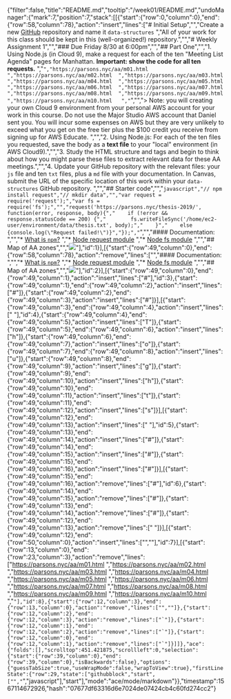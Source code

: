{"filter":false,"title":"README.md","tooltip":"/week01/README.md","undoManager":{"mark":7,"position":7,"stack":[[{"start":{"row":0,"column":0},"end":{"row":58,"column":78},"action":"insert","lines":["# Initial Setup","","Create a new [GitHub](https://github.com/) repository and name it `data-structures`  ","All of your work for this class should be kept in this (well-organized!) repository.","","# Weekly Assignment 1","","### Due Friday 8/30 at 6:00pm","","## Part One","","1. Using Node.js (in Cloud 9), make a request for each of the ten \"Meeting List Agenda\" pages for Manhattan. **Important: show the code for all ten requests.**    ","```","https://parsons.nyc/aa/m01.html  ","https://parsons.nyc/aa/m02.html  ","https://parsons.nyc/aa/m03.html  ","https://parsons.nyc/aa/m04.html  ","https://parsons.nyc/aa/m05.html  ","https://parsons.nyc/aa/m06.html  ","https://parsons.nyc/aa/m07.html  ","https://parsons.nyc/aa/m08.html  ","https://parsons.nyc/aa/m09.html  ","https://parsons.nyc/aa/m10.html   ","```","","> Note: you will creating your own Cloud 9 environment from your personal AWS account for your work in this course. Do not use the Major Studio AWS account that Daniel sent you. You will incur some expenses on AWS but they are very unlikely to exceed what you get on the free tier plus the $100 credit you receive from signing up for AWS Educate. ","","2. Using Node.js: For each of the ten files you requested, save the body as a **text file** to your \"local\" environment (in AWS Cloud9).","","3. Study the HTML structure and tags and begin to think about how you might parse these files to extract relevant data for these AA meetings.","","4. Update your GitHub repository with the relevant files: your `js` file and ten `txt` files, plus a `md` file with your documentation. In Canvas, submit the URL of the specific location of this work within your `data-structures` GitHub repository. ","","## Starter code","","```javascript","// npm install request","// mkdir data","","var request = require('request');","var fs = require('fs');","","request('https://parsons.nyc/thesis-2019/', function(error, response, body){","    if (!error && response.statusCode == 200) {","        fs.writeFileSync('/home/ec2-user/environment/data/thesis.txt', body);","    }","    else {console.log(\"Request failed!\")}","});","```","","#### Documentation: ","","* [What is `npm`?](https://docs.npmjs.com/getting-started/what-is-npm)  ","* [Node request module](https://www.npmjs.com/package/request)  ","* [Node fs module](https://nodejs.org/api/fs.html)  ","","## Map of AA zones","","![](https://github.com/visualizedata/data-structures/raw/master/assets/aa.png)"],"id":1}],[{"start":{"row":49,"column":0},"end":{"row":58,"column":78},"action":"remove","lines":["","#### Documentation: ","","* [What is `npm`?](https://docs.npmjs.com/getting-started/what-is-npm)  ","* [Node request module](https://www.npmjs.com/package/request)  ","* [Node fs module](https://nodejs.org/api/fs.html)  ","","## Map of AA zones","","![](https://github.com/visualizedata/data-structures/raw/master/assets/aa.png)"],"id":2}],[{"start":{"row":49,"column":0},"end":{"row":49,"column":1},"action":"insert","lines":["#"],"id":3},{"start":{"row":49,"column":1},"end":{"row":49,"column":2},"action":"insert","lines":["#"]},{"start":{"row":49,"column":2},"end":{"row":49,"column":3},"action":"insert","lines":["#"]}],[{"start":{"row":49,"column":3},"end":{"row":49,"column":4},"action":"insert","lines":[" "],"id":4},{"start":{"row":49,"column":4},"end":{"row":49,"column":5},"action":"insert","lines":["T"]},{"start":{"row":49,"column":5},"end":{"row":49,"column":6},"action":"insert","lines":["h"]},{"start":{"row":49,"column":6},"end":{"row":49,"column":7},"action":"insert","lines":["o"]},{"start":{"row":49,"column":7},"end":{"row":49,"column":8},"action":"insert","lines":["u"]},{"start":{"row":49,"column":8},"end":{"row":49,"column":9},"action":"insert","lines":["g"]},{"start":{"row":49,"column":9},"end":{"row":49,"column":10},"action":"insert","lines":["h"]},{"start":{"row":49,"column":10},"end":{"row":49,"column":11},"action":"insert","lines":["t"]},{"start":{"row":49,"column":11},"end":{"row":49,"column":12},"action":"insert","lines":["s"]}],[{"start":{"row":49,"column":12},"end":{"row":49,"column":13},"action":"insert","lines":[" "],"id":5},{"start":{"row":49,"column":13},"end":{"row":49,"column":14},"action":"insert","lines":["#"]},{"start":{"row":49,"column":14},"end":{"row":49,"column":15},"action":"insert","lines":["#"]},{"start":{"row":49,"column":15},"end":{"row":49,"column":16},"action":"insert","lines":["#"]}],[{"start":{"row":49,"column":15},"end":{"row":49,"column":16},"action":"remove","lines":["#"],"id":6},{"start":{"row":49,"column":14},"end":{"row":49,"column":15},"action":"remove","lines":["#"]},{"start":{"row":49,"column":13},"end":{"row":49,"column":14},"action":"remove","lines":["#"]},{"start":{"row":49,"column":12},"end":{"row":49,"column":13},"action":"remove","lines":[" "]}],[{"start":{"row":49,"column":12},"end":{"row":50,"column":0},"action":"insert","lines":["",""],"id":7}],[{"start":{"row":13,"column":0},"end":{"row":23,"column":3},"action":"remove","lines":["https://parsons.nyc/aa/m01.html  ","https://parsons.nyc/aa/m02.html  ","https://parsons.nyc/aa/m03.html  ","https://parsons.nyc/aa/m04.html  ","https://parsons.nyc/aa/m05.html  ","https://parsons.nyc/aa/m06.html  ","https://parsons.nyc/aa/m07.html  ","https://parsons.nyc/aa/m08.html  ","https://parsons.nyc/aa/m09.html  ","https://parsons.nyc/aa/m10.html   ","```"],"id":8},{"start":{"row":12,"column":3},"end":{"row":13,"column":0},"action":"remove","lines":["",""]},{"start":{"row":12,"column":2},"end":{"row":12,"column":3},"action":"remove","lines":["`"]},{"start":{"row":12,"column":1},"end":{"row":12,"column":2},"action":"remove","lines":["`"]},{"start":{"row":12,"column":0},"end":{"row":12,"column":1},"action":"remove","lines":["`"]}]]},"ace":{"folds":[],"scrolltop":451.421875,"scrollleft":0,"selection":{"start":{"row":39,"column":0},"end":{"row":39,"column":0},"isBackwards":false},"options":{"guessTabSize":true,"useWrapMode":false,"wrapToView":true},"firstLineState":{"row":29,"state":["githubblock","start",["","```","javascript"],"start"],"mode":"ace/mode/markdown"}},"timestamp":1567114672926,"hash":"07677df63316d6e7024de07424cb4c60fd274cc2"}
